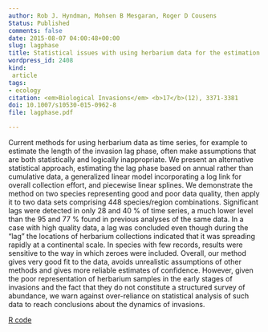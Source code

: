 ```yaml
---
author: Rob J. Hyndman, Mohsen B Mesgaran, Roger D Cousens
Status: Published
comments: false
date: 2015-08-07 04:00:48+00:00
slug: lagphase
title: Statistical issues with using herbarium data for the estimation of invasion lag-phases
wordpress_id: 2408
kind:
 article
tags:
- ecology
citation: <em>Biological Invasions</em> <b>17</b>(12), 3371-3381
doi: 10.1007/s10530-015-0962-8
file: lagphase.pdf

---
```


Current methods for using herbarium data as time series, for example to estimate the length of the invasion lag phase, often make assumptions that are both statistically and logically inappropriate. We present an alternative statistical approach, estimating the lag phase based on annual rather than cumulative data, a generalized linear model incorporating a log link for overall collection effort, and piecewise linear splines. We demonstrate the method on two species representing good and poor data quality, then apply it to two data sets comprising 448 species/region combinations. Significant lags were detected in only 28 and 40 % of time series, a much lower level than the 95 and 77 % found in previous analyses of the same data. In a case with high quality data, a lag was concluded even though during the “lag” the locations of herbarium collections indicated that it was spreading rapidly at a continental scale. In species with few records, results were sensitive to the way in which zeroes were included. Overall, our method gives very good fit to the data, avoids unrealistic assumptions of other methods and gives more reliable estimates of confidence. However, given the poor representation of herbarium samples in the early stages of invasions and the fact that they do not constitute a structured survey of abundance, we warn against over-reliance on statistical analysis of such data to reach conclusions about the dynamics of invasions.



[R code](http://robjhyndman.com/papers/lagphase.R)
